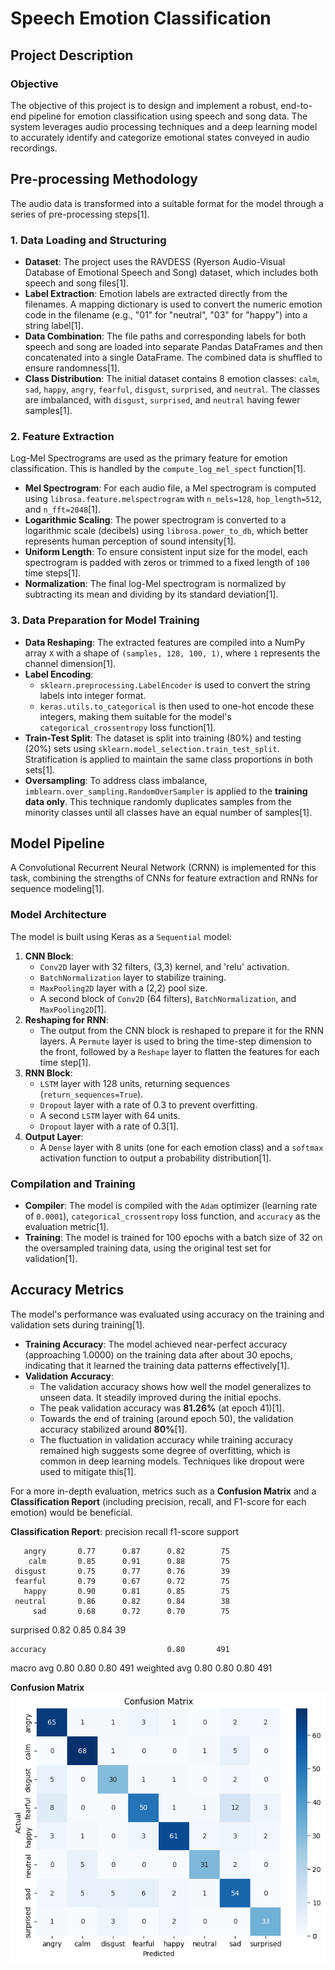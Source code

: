 # Speech Emotion Classification

## Project Description

### Objective
The objective of this project is to design and implement a robust, end-to-end pipeline for emotion classification using speech and song data. The system leverages audio processing techniques and a deep learning model to accurately identify and categorize emotional states conveyed in audio recordings.

## Pre-processing Methodology

The audio data is transformed into a suitable format for the model through a series of pre-processing steps[1].

### 1. Data Loading and Structuring
- **Dataset**: The project uses the RAVDESS (Ryerson Audio-Visual Database of Emotional Speech and Song) dataset, which includes both speech and song files[1].
- **Label Extraction**: Emotion labels are extracted directly from the filenames. A mapping dictionary is used to convert the numeric emotion code in the filename (e.g., "01" for "neutral", "03" for "happy") into a string label[1].
- **Data Combination**: The file paths and corresponding labels for both speech and song are loaded into separate Pandas DataFrames and then concatenated into a single DataFrame. The combined data is shuffled to ensure randomness[1].
- **Class Distribution**: The initial dataset contains 8 emotion classes: `calm`, `sad`, `happy`, `angry`, `fearful`, `disgust`, `surprised`, and `neutral`. The classes are imbalanced, with `disgust`, `surprised`, and `neutral` having fewer samples[1].

### 2. Feature Extraction
Log-Mel Spectrograms are used as the primary feature for emotion classification. This is handled by the `compute_log_mel_spect` function[1].
- **Mel Spectrogram**: For each audio file, a Mel spectrogram is computed using `librosa.feature.melspectrogram` with `n_mels=128`, `hop_length=512`, and `n_fft=2048`[1].
- **Logarithmic Scaling**: The power spectrogram is converted to a logarithmic scale (decibels) using `librosa.power_to_db`, which better represents human perception of sound intensity[1].
- **Uniform Length**: To ensure consistent input size for the model, each spectrogram is padded with zeros or trimmed to a fixed length of `100` time steps[1].
- **Normalization**: The final log-Mel spectrogram is normalized by subtracting its mean and dividing by its standard deviation[1].

### 3. Data Preparation for Model Training
- **Data Reshaping**: The extracted features are compiled into a NumPy array `X` with a shape of `(samples, 128, 100, 1)`, where `1` represents the channel dimension[1].
- **Label Encoding**:
    - `sklearn.preprocessing.LabelEncoder` is used to convert the string labels into integer format.
    - `keras.utils.to_categorical` is then used to one-hot encode these integers, making them suitable for the model's `categorical_crossentropy` loss function[1].
- **Train-Test Split**: The dataset is split into training (80%) and testing (20%) sets using `sklearn.model_selection.train_test_split`. Stratification is applied to maintain the same class proportions in both sets[1].
- **Oversampling**: To address class imbalance, `imblearn.over_sampling.RandomOverSampler` is applied to the **training data only**. This technique randomly duplicates samples from the minority classes until all classes have an equal number of samples[1].

## Model Pipeline

A Convolutional Recurrent Neural Network (CRNN) is implemented for this task, combining the strengths of CNNs for feature extraction and RNNs for sequence modeling[1].

### Model Architecture
The model is built using Keras as a `Sequential` model:
1.  **CNN Block**:
    - `Conv2D` layer with 32 filters, (3,3) kernel, and 'relu' activation.
    - `BatchNormalization` layer to stabilize training.
    - `MaxPooling2D` layer with a (2,2) pool size.
    - A second block of `Conv2D` (64 filters), `BatchNormalization`, and `MaxPooling2D`[1].
2.  **Reshaping for RNN**:
    - The output from the CNN block is reshaped to prepare it for the RNN layers. A `Permute` layer is used to bring the time-step dimension to the front, followed by a `Reshape` layer to flatten the features for each time step[1].
3.  **RNN Block**:
    - `LSTM` layer with 128 units, returning sequences (`return_sequences=True`).
    - `Dropout` layer with a rate of 0.3 to prevent overfitting.
    - A second `LSTM` layer with 64 units.
    - `Dropout` layer with a rate of 0.3[1].
4.  **Output Layer**:
    - A `Dense` layer with 8 units (one for each emotion class) and a `softmax` activation function to output a probability distribution[1].

### Compilation and Training
- **Compiler**: The model is compiled with the `Adam` optimizer (learning rate of `0.0001`), `categorical_crossentropy` loss function, and `accuracy` as the evaluation metric[1].
- **Training**: The model is trained for 100 epochs with a batch size of 32 on the oversampled training data, using the original test set for validation[1].

## Accuracy Metrics

The model's performance was evaluated using accuracy on the training and validation sets during training[1].

- **Training Accuracy**: The model achieved near-perfect accuracy (approaching 1.0000) on the training data after about 30 epochs, indicating that it learned the training data patterns effectively[1].
- **Validation Accuracy**:
    - The validation accuracy shows how well the model generalizes to unseen data. It steadily improved during the initial epochs.
    - The peak validation accuracy was **81.26%** (at epoch 41)[1].
    - Towards the end of training (around epoch 50), the validation accuracy stabilized around **80%**[1].
    - The fluctuation in validation accuracy while training accuracy remained high suggests some degree of overfitting, which is common in deep learning models. Techniques like dropout were used to mitigate this[1].

For a more in-depth evaluation, metrics such as a **Confusion Matrix** and a **Classification Report** (including precision, recall, and F1-score for each emotion) would be beneficial.

**Classification Report**:
              precision    recall  f1-score   support

       angry       0.77      0.87      0.82        75
        calm       0.85      0.91      0.88        75
     disgust       0.75      0.77      0.76        39
     fearful       0.79      0.67      0.72        75
       happy       0.90      0.81      0.85        75
     neutral       0.86      0.82      0.84        38
         sad       0.68      0.72      0.70        75
   surprised       0.82      0.85      0.84        39

    accuracy                           0.80       491
   macro avg       0.80      0.80      0.80       491
weighted avg       0.80      0.80      0.80       491

**Confusion Matrix**
![alt text](image.png)